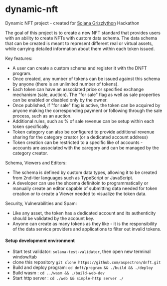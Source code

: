 # dynamic-nft

Dynamic NFT project - created for [Solana Grizzlython](https://solana.com/grizzlython) Hackathon

The goal of this project is to create a new NFT standard that provides users with an ability to create NFTs with custom data schema. The data schema that can be created is meant to represent different real or virtual assets, while carrying detailed information about them within each token issued.

Key features:

- A user can create a custom schema and register it with the DNFT program.
- Once created, any number of tokens can be issued against this schema by anyone (there is an unlimited number of tokens).
- Each token can have an associated price or specified exchange mechanism (sale, auction). The "for sale" flag as well as sale properties can be enabled or disabled only by the owner.
- Once published, if "for sale" flag is active, the token can be acquired by anyone making the corresponding payment or following through the sale process, such as an auction.
- Additional rules, such as % of sale revenue can be setup within each token specifically.
- Token category can also be configured to provide additional revenue sharing for the category creator (or a dedicated account address)
- Token creation can be restricted to a specific like of accounts - accounts are associated with the caregory and can be managed by the category creator.

Schema, Viewers and Editors:

- The schema is defined by custom data types, allowing it to be created from 2nd-tier languages such as TypeScript or JavaScript.
- A developer can use the shcema definitoin to programmatically or manually create an editor capable of submitting data needed for token creation or to create a Viewer needed to visualize the token data.

Security, Vulnerabilities and Spam:

- Like any asset, the token has a dedicated account and its authenticity should be validated by the account key.
- Anyone can create as many tokens as they like - it is the responsibility of the data service providers and applications to filter out invalid tokens.


#### Setup development environment
- Start test validator: `solana-test-validator`, then open new terminal window/tab
- clone this repository `git clone https://github.com/aspectron/dnft.git`
- Build and deploy program: `cd dnft/program && ./build && ./deploy`
- Build wasm : `cd ../wasm && ./build-web-dev`
- Start http server : `cd ./web && simple-http server ./`
